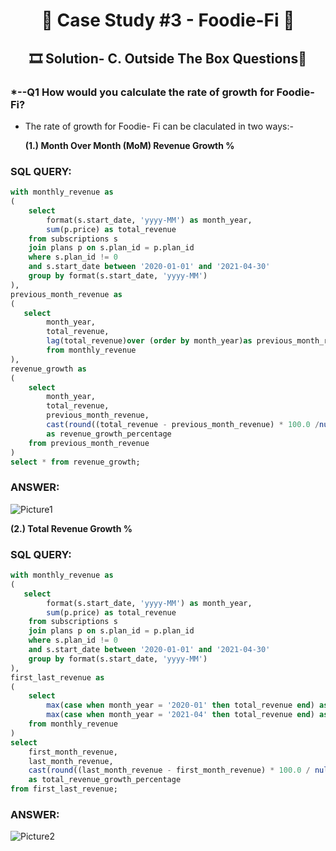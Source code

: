 # <p align="center" style="margin-top: 0px;">🥑 Case Study #3 - Foodie-Fi 🥑

## <p align="center"> 🎞 Solution- C. Outside The Box Questions🚀

### *--Q1 How would you calculate the rate of growth for Foodie-Fi?

- The rate of growth for Foodie- Fi can be claculated in two ways:-

   **(1.) Month Over Month (MoM) Revenue Growth %** 

### SQL QUERY:

```sql
with monthly_revenue as
(
    select 
        format(s.start_date, 'yyyy-MM') as month_year, 
        sum(p.price) as total_revenue
    from subscriptions s
    join plans p on s.plan_id = p.plan_id
    where s.plan_id != 0  
    and s.start_date between '2020-01-01' and '2021-04-30'
    group by format(s.start_date, 'yyyy-MM')
),
previous_month_revenue as
(
   select 
        month_year,
        total_revenue,
        lag(total_revenue)over (order by month_year)as previous_month_revenue
        from monthly_revenue
),
revenue_growth as
(
    select 
        month_year,
        total_revenue,
        previous_month_revenue,
        cast(round((total_revenue - previous_month_revenue) * 100.0 /nullif(previous_month_revenue, 0), 2)as decimal(10,2))
        as revenue_growth_percentage
    from previous_month_revenue 
)
select * from revenue_growth;

```

### ANSWER:

![Picture1](https://github.com/user-attachments/assets/b5c0995c-89d8-445a-985b-abc2e3d3b0c8)

   **(2.) Total Revenue Growth %** 

### SQL QUERY:

```sql
with monthly_revenue as
(
   select
        format(s.start_date, 'yyyy-MM') as month_year, 
        sum(p.price) as total_revenue
    from subscriptions s
    join plans p on s.plan_id = p.plan_id
    where s.plan_id != 0  
    and s.start_date between '2020-01-01' and '2021-04-30'
    group by format(s.start_date, 'yyyy-MM')
),
first_last_revenue as
(
    select 
        max(case when month_year = '2020-01' then total_revenue end) as first_month_revenue,
        max(case when month_year = '2021-04' then total_revenue end) as last_month_revenue
    from monthly_revenue
)
select 
    first_month_revenue,
    last_month_revenue,
    cast(round((last_month_revenue - first_month_revenue) * 100.0 / nullif(first_month_revenue, 0), 2) as decimal(10,2)) 
    as total_revenue_growth_percentage
from first_last_revenue;
```

### ANSWER:

![Picture2](https://github.com/user-attachments/assets/a2e5013c-f34d-4dd5-baa1-c8728de74090)
